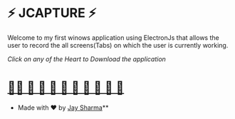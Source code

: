 # ⚡ JCAPTURE ⚡

Welcome to my first winows application using ElectronJs that allows the user to record the all screens(Tabs) on which the user is currently working.

 _Click on any of the Heart to Download the application_


# [💖💖 💖 💖 💖 💖 💖 💖 💖 💖 💖 ](https://drive.google.com/file/d/1bjzUChd1mEWfxDmFYimtXxJIeoLqsw_W/view?usp=sharing)


* Made with ♥ by [Jay Sharma](https://www.linkedin.com/in/j-shharma/)**
